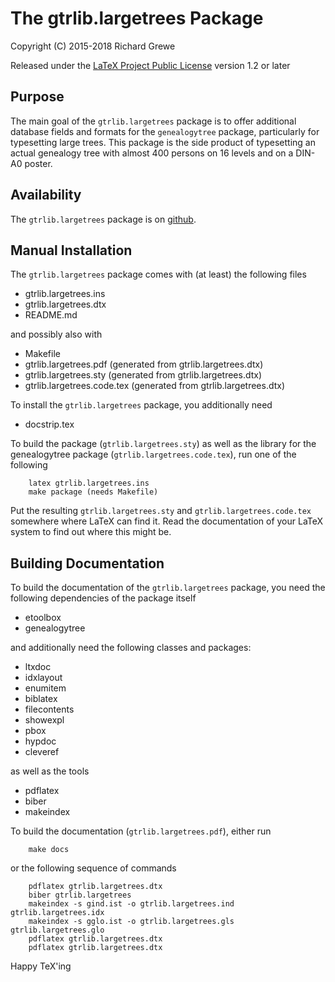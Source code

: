 The gtrlib.largetrees Package
=======================

Copyright (C) 2015-2018 Richard Grewe

Released under the [LaTeX Project Public License](http://www.latex-project.org/lppl/) version 1.2 or later

## Purpose

The main goal of the `gtrlib.largetrees` package is to offer
additional database fields and formats for the `genealogytree`
package, particularly for typesetting large trees.
This package is the side product of typesetting an actual genealogy tree
with almost 400 persons on 16 levels and on a DIN-A0 poster.

## Availability

The `gtrlib.largetrees` package is on [github](https://github.com/Ri-Ga/gtrlib.largetrees).

## Manual Installation

The `gtrlib.largetrees` package comes with (at least) the following files
* gtrlib.largetrees.ins
* gtrlib.largetrees.dtx
* README.md

and possibly also with
* Makefile
* gtrlib.largetrees.pdf (generated from gtrlib.largetrees.dtx)
* gtrlib.largetrees.sty (generated from gtrlib.largetrees.dtx)
* gtrlib.largetrees.code.tex (generated from gtrlib.largetrees.dtx)

To install the `gtrlib.largetrees` package, you additionally need
* docstrip.tex

To build the package (`gtrlib.largetrees.sty`) as well as the library
for the genealogytree package (`gtrlib.largetrees.code.tex`),
run one of the following
```
    latex gtrlib.largetrees.ins
    make package (needs Makefile)
```

Put the resulting `gtrlib.largetrees.sty` and `gtrlib.largetrees.code.tex`
somewhere where LaTeX can find it.
Read the documentation of your LaTeX system to find out where this
might be.

## Building Documentation

To build the documentation of the `gtrlib.largetrees` package, you
need the following dependencies of the package itself
* etoolbox
* genealogytree

and additionally need the following classes and packages:
* ltxdoc
* idxlayout
* enumitem
* biblatex
* filecontents
* showexpl
* pbox
* hypdoc
* cleveref

as well as the tools
* pdflatex
* biber
* makeindex

To build the documentation (`gtrlib.largetrees.pdf`), either run
```
    make docs
```
or the following sequence of commands
```
    pdflatex gtrlib.largetrees.dtx
    biber gtrlib.largetrees
    makeindex -s gind.ist -o gtrlib.largetrees.ind gtrlib.largetrees.idx
    makeindex -s gglo.ist -o gtrlib.largetrees.gls gtrlib.largetrees.glo
    pdflatex gtrlib.largetrees.dtx
    pdflatex gtrlib.largetrees.dtx
```


Happy TeX'ing
